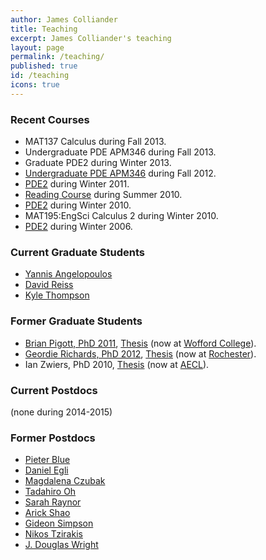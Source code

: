 ```yaml
---
author: James Colliander
title: Teaching
excerpt: James Colliander's teaching
layout: page
permalink: /teaching/
published: true
id: /teaching
icons: true
---
```


### Recent Courses

* MAT137 Calculus during Fall 2013.
* Undergraduate PDE APM346 during Fall 2013.
* Graduate PDE2 during Winter 2013.
* [Undergraduate PDE APM346](http://www.math.toronto.edu/courses/apm346h1/20129/) during Fall 2012.
* [PDE2](http://wiki.math.toronto.edu/TorontoMathWiki/index.php/2011S_MAT1061HS_PDE2) during Winter 2011.
* [Reading Course](http://wiki.math.toronto.edu/TorontoMathWiki/index.php/2010_Summer_Reading_Course) during Summer 2010.
* [PDE2](http://wiki.math.toronto.edu/TorontoMathWiki/index.php/2010S_MAT1061HS_PDE2) during Winter 2010.
* MAT195:EngSci Calculus 2 during Winter 2010.
* [PDE2](http://wiki.math.toronto.edu/TorontoMathWiki/index.php/2006S_MAT1061HS_PDE2) during Winter 2006.

### Current Graduate Students

* [Yannis Angelopoulos](http://www.math.toronto.edu/cms/angelopoulos-ioannis/)
* [David Reiss](http://www.math.toronto.edu/cms/reiss-david/)
* [Kyle Thompson](http://www.math.toronto.edu/~k3thomps/index.html)

### Former Graduate Students

*	[Brian Pigott, PhD 2011](http://www.math.toronto.edu/bpigott/Brian_Pigott.html), [Thesis](https://tspace.library.utoronto.ca/handle/1807/31899) (now at [Wofford College](http://www.wofford.edu/mathematics/)).
*	[Geordie Richards, PhD 2012](http://www.math.rochester.edu/people/faculty/grichar5/), [Thesis](https://tspace.library.utoronto.ca/handle/1807/32973) (now at [Rochester](http://www.math.rochester.edu/)).
*	Ian Zwiers, PhD 2010, [Thesis](http://www.math.ubc.ca/~zwiers/content/Zwiers-CubicNLSRingBlowup_thesisVersion.pdf) (now at [AECL](http://www.aecl.ca/en/home/default.aspx)).

### Current Postdocs

(none during 2014-2015)

### Former Postdocs


* [ Pieter Blue](http://www.maths.ed.ac.uk/~pblue/)
* [Daniel Egli](http://www.math.toronto.edu/cms/egli-daniel/ )
* [Magdalena Czubak](http://www.math.binghamton.edu/czubak/research/index.html)
* [Tadahiro Oh](http://www.maths.ed.ac.uk/~toh/)
* [Sarah Raynor](http://users.wfu.edu/raynorsg/)
* [Arick Shao](http://www.imperial.ac.uk/AP/faces/pages/read/Home.jsp?person=c.shao)
* [Gideon Simpson](http://drexel.edu/math/contact/facultyDirectory/GideonSimpson/)
* [Nikos Tzirakis](http://www.math.uiuc.edu/~tzirakis/)
* [J. Douglas Wright](http://www.math.drexel.edu/~jdoug/)


